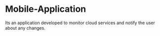 # Mobile-Application

Its an application developed to monitor cloud services and notify the user about any changes.
